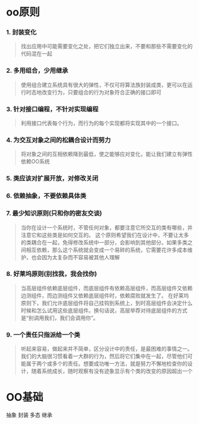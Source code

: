 # oo原则
### 1. 封装变化
> 找出应用中可能需要变化之处，把它们独立出来，不要和那些不需要变化的代码混在一起
### 2. 多用组合，少用继承
> 使用组合建立系统具有很大的弹性，不仅可将算法族封装成类，更可以在运行时态地改变行为，只要组合的行为对象符合正确的接口即可
### 3. 针对接口编程，不针对实现编程
> 利用接口代表每个行为，而行为的每个实现都将实现其中的一个接口。
### 4. 为交互对象之间的松耦合设计而努力
> 将对象之间的互相依赖降到最低，使之能够应对变化，能让我们建立有弹性依赖OO系统
### 5. 类应该对扩展开放，对修改关闭
### 6. 依赖抽象，不要依赖具体类
### 7. 最少知识原则(只和你的密友交谈)
> 当你在设计一个系统时，不管任何对象，都要注意它所交互的类有哪些，并注意它和这些类是如何交互的。
> 这个原则希望我们在设计中，不要让太多的类耦合在一起，免得修改系统中一部分，会影响到其他部分。如果多类之间相互依赖，那么这个系统就会变成一个易碎的系统，它需要花许多成本维护，也会因为太复杂而不容易被其他人理解
### 8. 好莱坞原则(别找我，我会找你)
> 当高层组件依赖底层组件，而底层组件有依赖高层组件，而高层组件又依赖边测组件，而边测组件又依赖底层组件时，依赖腐败就发生了。
> 在好莱坞原则下，我们允许底层组件将自己挂钩到系统上，到时高层组件会决定什么时候和怎么试用这些底层组件。换句话说，高层举荐对待底层组件的方式是“别调用我们，我们会调用你”。
### 9. 一个责任只指派给一个类
> 听起来容易，做起来并不简单，区分设计中的责任，是最困难的事情之一。我们的大脑很习惯看着一大群的行为，然后将它们集中在一起，尽管他们可能属于两个或多个的责任。想要成功唯一方法，就是努力不懈地检查你的设计，随着系统成长，随时观察有没有迹象显示有个类的改变的原因超出一个



# OO基础
抽象
封装
多态
继承  